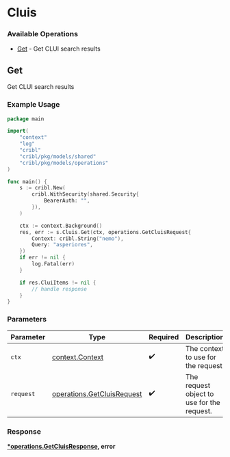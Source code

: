# Cluis

### Available Operations

* [Get](#get) - Get CLUI search results

## Get

Get CLUI search results

### Example Usage

```go
package main

import(
	"context"
	"log"
	"cribl"
	"cribl/pkg/models/shared"
	"cribl/pkg/models/operations"
)

func main() {
    s := cribl.New(
        cribl.WithSecurity(shared.Security{
            BearerAuth: "",
        }),
    )

    ctx := context.Background()
    res, err := s.Cluis.Get(ctx, operations.GetCluisRequest{
        Context: cribl.String("nemo"),
        Query: "asperiores",
    })
    if err != nil {
        log.Fatal(err)
    }

    if res.CluiItems != nil {
        // handle response
    }
}
```

### Parameters

| Parameter                                                                | Type                                                                     | Required                                                                 | Description                                                              |
| ------------------------------------------------------------------------ | ------------------------------------------------------------------------ | ------------------------------------------------------------------------ | ------------------------------------------------------------------------ |
| `ctx`                                                                    | [context.Context](https://pkg.go.dev/context#Context)                    | :heavy_check_mark:                                                       | The context to use for the request.                                      |
| `request`                                                                | [operations.GetCluisRequest](../../models/operations/getcluisrequest.md) | :heavy_check_mark:                                                       | The request object to use for the request.                               |


### Response

**[*operations.GetCluisResponse](../../models/operations/getcluisresponse.md), error**

